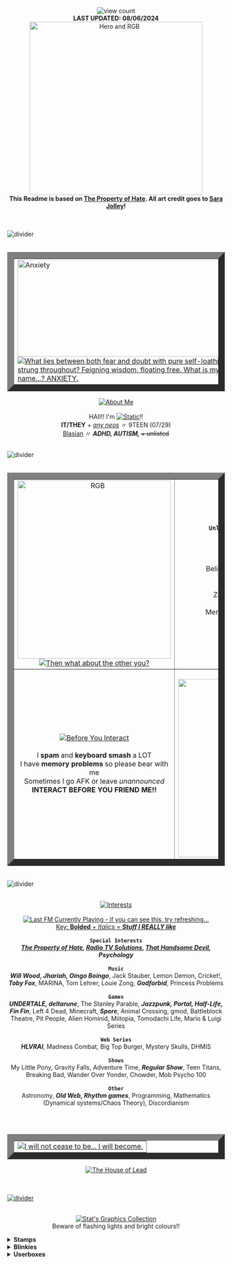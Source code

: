 <div align="center">
  <img src="https://komarev.com/ghpvc/?username=stat-ice&amp;color=657cc2&amp;style=plastic&amp;label=View+Count+:3" alt="view count" title="what! almost 2k views?? yo, text your mom and tell her you're gay">
  <br>
  <b>LAST UPDATED: 08/06/2024</b>
  <br>
  <a href="https://jolleycomics.com/TPoH/Double_Exposure/523"><img src="https://drive.google.com/uc?id=1lFnsyYeOrINjv3AnUVdgPo_FabKoGmDw" alt="Hero and RGB" height=400px title="I love them......"></a>
  <br>
  <b>This Readme is based on <a href=https://jolleycomics.com/TPoH/The_Hook/1>The Property of Hate</a>. All art credit goes to <a href="https://jolleycomics.com/">Sara Jolley</a>!</b>
</div>

<br><br><img align="center" src="https://drive.google.com/uc?id=1-kM-OFJGVCMgRLc_uhwKBq4D8V7-BC9J" alt="divider" title="RGB's birthday is May 21st and Hero's birthday is February 10th!!"><br><br>

<table border="15" align="center">
  <tr>
  <td>
  <a href="https://jolleycomics.com/TPoH/Cutting_Room/542"><img src="https://drive.google.com/uc?id=1h6MxHa-L8I-qAMbneGYVrt6ldUTiW6K0" alt="Anxiety" height=224px width=500px title="That darned butterfly">
  <br>
  <a href="https://git.io/typing-svg"><img src="https://readme-typing-svg.demolab.com?font=Cutive+Mono&weight=500&size=19&duration=3000&pause=1000&color=FFFFFF&background=A35D8F&center=true&vCenter=true&width=500&lines=What+lies+between+both+fear+and+doubt-;with+pure+self-loathing+strung+throughout%3F;Feigning+wisdom%2C+floating+free-;What+is+my+name+.+.+.+%3F;ANXIETY." alt="What lies between both fear and doubt with pure self-loathing strung throughout? Feigning wisdom, floating free. What is my name...? ANXIETY." title="What lies between both fear and doubt with pure self-loathing strung throughout? Feigning wisdom, floating free. What is my name...? ANXIETY.">
    <br>
  </td>
  </tr>
</table>

<p align="center">
  <a href="https://github.com/yagiziskirik/Github-Colored-Text/"><img src="https://github-colored-text-fn3z.vercel.app/api/index.js?text=ABOUT+ME&color=808080&fontSize=24&x=9" alt="About Me" title="About Static"></a>
  <br><br>
  HAII!! I'm <a href="https://github.com/yagiziskirik/Github-Colored-Text/"><img src="https://github-colored-text-fn3z.vercel.app/api/index.js?text=STATIC&color=657cc2&fontSize=17&width=60" alt="Static" title="Hey, don't go clickin' on everythin' you see!"></a>!!
  <br>
  <b>IT/THEY</b> + <em><ins>any neos</ins></em> 〃 9TEEN (07/29)
  <br>
  <ins>Blasian</ins> 〃 <b><em>ADHD, AUTISM, </em></b><s>+ unlisted</s>
</p>

<br><img align="center" src="https://drive.google.com/uc?id=1-kM-OFJGVCMgRLc_uhwKBq4D8V7-BC9J" alt="divider" title="The chair, Gladys, used to be an award-winning knitting champion! She's also trans!!"><br><br>

<table border="15" align="center">
  <tr>
    <td align="center">
      <a href="https://jolleycomics.com/TPoH/Double_Exposure/528"><img src="https://drive.google.com/uc?id=1pzItjXk7DgIykfSidf11wdb8voyb4yI2" alt="RGB" title="Concerning..." height=412px width=355px></a>
      <br> 
      <a href="https://git.io/typing-svg"><img src="https://readme-typing-svg.demolab.com?font=&weight=500&size=19&duration=3000&pause=1000&color=000000&background=FFD694&center=true&vCenter=true&repeat=false&width=355&lines=Then+what+about+the+other+you%3F" alt="Then what about the other you?" title="Then what about the other you?"></a>
    </td>
    <td align="center">
      <a href="https://github.com/yagiziskirik/Github-Colored-Text/"><img src="https://github-colored-text-fn3z.vercel.app/api/index.js?text=DO+NOT+INTERACT&color=808080&fontSize=24&width=214" alt="Do not interact" title="Do not interact"></a>
      <br><br>
      <code><b>Unless I do/Unless friends</b></code><br>15 or younger
      <br><br>
      <code><b>NO EXCEPTION</b></code><br>Nazi/USSR skins<br>Believe "blackwashing" is real<br>Real people shippers<br>Proshippers<br>Zionists/Israel supporters<br>Endo/Demo systems<br>Mental illness/Disability fakers
      <br><br>
      <code><b>Worst one</b></code><br><a href="https://github.com/yagiziskirik/Github-Colored-Text/"><img src="https://github-colored-text-fn3z.vercel.app/api/index.js?text=Vexulii+/j&color=E67935&fontSize=17&width=64&height=21" alt="Vexulii /j" title="squashed like a particularly strange bug"></a>
    </td>
  </tr>
  <tr>
    <td align="center">
      <a href="https://github.com/yagiziskirik/Github-Colored-Text/"><img src="https://github-colored-text-fn3z.vercel.app/api/index.js?text=BEFORE+YOU+INTERACT&color=808080&fontSize=24&width=274" alt="Before You Interact" title="Before you interact"></a>
      <br><br>
      I <b>spam</b> and <b>keyboard smash</b> a LOT<br>I have <b>memory problems</b> so please bear with me<br>Sometimes I go AFK or leave <em>unannounced</em><br><b>INTERACT BEFORE YOU FRIEND ME!!</b>
    </td>
    <td align="center">
      <a href="https://git.io/typing-svg"><img src="https://readme-typing-svg.demolab.com?font=&weight=500&size=19&duration=3000&pause=1000&color=000000&background=FFFFFF&center=true&vCenter=true&repeat=false&width=355&lines=.+.+.+Other+me%3F" alt="Other me?" title="...Other me?"></a>
      <br>
      <a href="https://jolleycomics.com/TPoH/Cutting_Room/550"><img src="https://drive.google.com/uc?id=13VEX3HcDfvTZ0fHQuPtDlSg7vfWTPZ2o" alt="Negative" title="KZZTTT!!" height=412px width=355px>
    </td>
  </tr>
</table>

<br><img align="center" src="https://drive.google.com/uc?id=1-kM-OFJGVCMgRLc_uhwKBq4D8V7-BC9J" alt="divider" title="The Property of Hate began in 2012, making it 12 years old and still on-going!"><br><br>

<p align="center">
  <a href="https://github.com/yagiziskirik/Github-Colored-Text/"><img src="https://github-colored-text-fn3z.vercel.app/api/index.js?text=INTERESTS&color=808080&fontSize=24&width=126" alt="Interests" title="ahah.. i love.... many things.."></a>
  <br><br>
  <a href="https://www.last.fm/user/lectricstat"><img src="https://lastfm-recently-played.vercel.app/api?user=lectricstat&footer_style=compact_stats&count=1&width=500&loved=true&header_style=none&bg_color=657cc2" alt="Last FM Currently Playing - if you can see this, try refreshing..."></a>
  <br>
  <ins>Key: <b>Bolded</b> + <em>Italics</em> = <b><em>Stuff I REALLY like</em></b></ins><br><br>
  <code><b>Special Interests</b></code><br>
  <b><em>
    <a href="https://jolleycomics.com/TPoH/The_Hook/1">The Property of Hate</a>, <a href="https://www.twitch.tv/team/wrtv">Radio TV Solutions</a>, <a href="https://open.spotify.com/artist/3MIk8tAIzBQ5iZWmlVLCCT">That Handsome Devil</a>, Psychology
  </em></b>
  <br><br>
  <code><b>Music</b></code><br>
  <b><em>Will Wood, Jhariah, Oingo Boingo</em></b>, Jack Stauber, Lemon Demon, Cricket!, <b><em>Toby Fox</em></b>, MARINA, Tom Lehrer, Louie Zong, <b><em>Godforbid</em></b>, Princess Problems
  <br><br>
  <code><b>Games</b></code><br>
  <b><em>UNDERTALE, deltarune</em></b>, The Stanley Parable, <b><em>Jazzpunk, Portal, Half-Life, Fin Fin</em></b>, Left 4 Dead, Minecraft, <b><em>Spore</em></b>, Animal Crossing, gmod, Battleblock Theatre, Pit People, Alien Hominid, Miitopia, Tomodachi Life, Mario & Luigi Series
  <br><br>
  <code><b>Web Series</b></code><br>
  <b><em>HLVRAI</em></b>, Madness Combat, Big Top Burger, Mystery Skulls, DHMIS
  <br><br>
  <code><b>Shows</b></code><br>
  My Little Pony, Gravity Falls, Adventure Time, <b><em>Regular Show</em></b>, Teen Titans, Breaking Bad, Wander Over Yonder, Chowder, Mob Psycho 100
  <br><br>
  <code><b>Other</b></code><br>
  Astronomy, <b><em>Old Web, Rhythm games</em></b>, Programming, Mathematics (Dynamical systems/Chaos Theory), Discordianism
</p>

<br><br>

<table border="15" align="center">
  <tr>
    <td align="center">
      <a href="https://git.io/typing-svg"><img src="https://readme-typing-svg.demolab.com?font=Fira+Code&weight=500&size=18&duration=3000&pause=1000&color=F7F7F7&background=754366AA&center=true&vCenter=true&width=500&lines=I+will+not+cease+to+be+.+.+.;I+WILL+BECOME." alt="I will not cease to be... I will become." title="I will not cease to be... I WILL BECOME." /></a>
    </td>
  </tr>
</table>

<div align="center">
  <a href="https://jolleycomics.com/TPoH/Turnaround/555"><img src="https://drive.google.com/uc?id=1v8NotcwWGjDKfQEJT_A4AQmnenqe11mH" alt="The House of Lead" title="IT'S GONNA BURN DOWN :(((">
</div>

<br><br><img align="center" src="https://drive.google.com/uc?id=1-kM-OFJGVCMgRLc_uhwKBq4D8V7-BC9J" alt="divider" title="The sea above the Black Market is called the Sea of Limen; limen meaning the 'boundary of perception'!"><br><br>

<p align="center">
  <a href="https://github.com/yagiziskirik/Github-Colored-Text/"><img src="https://github-colored-text-fn3z.vercel.app/api/index.js?text=STAT'S+GRAPHICS+COLLECTION&color=808080&fontSize=24&width=355" alt="Stat's Graphics Collection" title="i am full of stamps, they're leaking out of me"></a>
  <br>
  Beware of flashing lights and bright colours!!
</p>

<details>
<summary><b>Stamps</b></summary>
  
> `hey look at these stamps i made (f2u)`

![Baaulp nation](https://drive.google.com/uc?id=1iSWyDQo_O2Uqk6uQIvv701E1AVUqb0_P)
![Bibi](https://drive.google.com/uc?id=1dQdzyoP8nquwdmOr8isxHxdMH8uavKPi)
![Big warp](https://drive.google.com/uc?id=1yOpXQW9leHd_E0xZQAxt8cR7U2YyS2Rl)
![Clone High intro](https://drive.google.com/uc?id=1xEoQU0UbhVW6rY7v3gFX_cjArlhRZ7j4)
![Click](https://drive.google.com/uc?id=1dvGv4HJdglrLWQfi3Bc_ysjIiHITiOld)
![Walter White Phone](https://drive.google.com/uc?id=1FQWviq7WblzjEP9J-TBCQ2a63VK3Y7d_)
![Is a restaurant](https://drive.google.com/uc?id=1P8tCowHdwMEli0azz7_ty5rDQIFQf-RZ)
![Is NOT a restaurant](https://drive.google.com/uc?id=1bF_MWg_IGTsm2IVWjOZTDEPXDiaszicR)
![Joshua](https://drive.google.com/uc?id=1lk2M2sjqMfZYNTI6COZnwHEodPbZZ2dQ)
![Mira fish](https://drive.google.com/uc?id=1CTTB8gBEP-MHmYybtPJxOymjfxQjqT5U)
![Orbulus Raymond](https://drive.google.com/uc?id=1PrQxbNEApR59pcmJ6J2Z5KStRRgq8Wud)
![BRBA poster](https://drive.google.com/uc?id=1Xx07BBgG_7U4Frjk7h-QgNHA_T3XkEYy)
![Socpens Superhell](https://drive.google.com/uc?id=19Aa6ZDaguzWrmBiFdW9ovQ7lIGkZhnTd)
![RGB Suits](https://drive.google.com/uc?id=1w5txDNSavnymiXi_meqFHQ8t_fpuYDWK)
![Pewpew](https://drive.google.com/uc?id=1oRCVfStxYwINi-uF0Qkfj1fQFHKI3dWf)
![Ruin my store](https://drive.google.com/uc?id=1DAPI7FCv6hmHTbaGSuGJ-pt2MqPMtXod)
![Ruin my life](https://drive.google.com/uc?id=1Lqkw3jzgkOYA05zCP-tzNb-O8Ezh9131)
![Periwinkle Poppy Fan](https://drive.google.com/uc?id=1maJnzCPMQPmjMWAbHLTtIcxzhrXpwGh2)
![THGTH](https://drive.google.com/uc?id=1_AUIWbQKjOYIEAR6M8h-E5RuxfzlRWfQ)
![YPAS](https://drive.google.com/uc?id=1SdgPStlGzAJGEqwwpDrgducoOCc8UYE-)
![THD](https://drive.google.com/uc?id=1yxwxBx07PGvOd_SeIsBhguwH3ycrjea5)
![burger eat](https://drive.google.com/uc?id=1ybaEBPkO1GBXP-GDfIdO_6juVflv6RKv)
![poopshitters](https://drive.google.com/uc?id=1yi2HH60gtg4mhI50TniW7QTv6RSiRqk9)
![time1](https://drive.google.com/uc?id=1BDjJpRv2GuQiQHSK_BnqopE8c1yWTTrv)
![time2](https://drive.google.com/uc?id=1AfR5RRCTYa4Yk_9Rb65HhMuJTIxTG649)
![negative](https://drive.google.com/uc?id=1d-S6G1lpGAZIAW1gUNF_0Ek2eM5X6DV7)
![TOby](https://drive.google.com/uc?id=1YkYMJA-xRQg541U1CFurPaeIg9gom91V)
![cell](https://drive.google.com/uc?id=1_8C9mphWqiQXvBkEwBpPfOufRjVHWhbi)
![dial](https://drive.google.com/uc?id=1A1GiakVU-i_vrLvM-p5wJak4k0EIFkX9)
![tinker](https://drive.google.com/uc?id=1q0gbF447qiraOtDlwushh2R1kZ7KFus5)
![click](https://drive.google.com/uc?id=1QlXyLE6jnGFA7Pqqy-XjQmxZsbCk8-Ju)
![anxiety](https://drive.google.com/uc?id=1xm2zF7Qq2BmI5uqvr5UEHEPr-WmDJpBi)
![](https://drive.google.com/uc?id=)
![](https://drive.google.com/uc?id=)

> <code>check out these stamps my friend <a href="https://github.com/Vexuliii">Vexulii</a> made (f2u)</code>

![manny stare](https://drive.google.com/uc?id=1pjV8XaLZZDMMoyw2RWf5yU875Ah6Ra8b)
![hanslap](https://drive.google.com/uc?id=1RsDTksLyCxQg3y-j1iQeuXCx95T0GbxP)
![hatty CHEER](https://drive.google.com/uc?id=1LAA5pjLDxPDiYChgzaTLq5HhywCXrTm-)
![honey roll](https://drive.google.com/uc?id=1j5lkmU4zQjQMs7FIQaSiM1o4Ow8Bv3lI)
![honey talk](https://drive.google.com/uc?id=1QOhQXInuKyYgj3okqPjZ9GjGXW-lx06E)
![pipi yell](https://drive.google.com/uc?id=185cWb5Pstlbb5L59e53hA_g6PwPZsLcX)
![yosef sneak](https://drive.google.com/uc?id=1f3r_OjUDvXZN_14N8fM2t-SwUBhbkzxr)
![castle crashers](https://drive.google.com/uc?id=1fqahCBw39zA2ecUQICGDBOmCfZC-VYFi)
![orang](https://drive.google.com/uc?id=1oTipPFtu8SzFfWJ_f8AvjLr00YAn5JV-)
![sangwich](https://drive.google.com/uc?id=1szvHj8Da349z9G0Jq80AXCv2M7eaDhTy)
![marsh smug](https://drive.google.com/uc?id=1VNRZKi3xew-0wvVz7Ug8mo2Gfa5GIXf4)
![marsh spin](https://drive.google.com/uc?id=18OZ4kScq5cHheHmTchLlXjdvxWh6XIjs)
![marsh yell](https://drive.google.com/uc?id=17ipF9i4C46CY_BZ6ekwH3L5819Hr_tSF)
![marsh blucsh](https://drive.google.com/uc?id=13da7XZ8LUB4NWzeKgvPdHY6v80eStZjw)
![danny dance](https://drive.google.com/uc?id=1MIuT5CT10_RhEqpqKnE-gbMK_KrVZXT0)
![ivor hapy](https://drive.google.com/uc?id=17_574WewpbgsUIlZc-nH9Fm0PQwkM4E9)
![ivor](https://drive.google.com/uc?id=1vooK3qpz2RxrF_7CyKrrTviiVTFaTjE6)
![](https://drive.google.com/uc?id=)


> `ALSO LOOK AT THE ONES VEX MADE FOR MY BDAY ^_^`

![blue man shock](https://drive.google.com/uc?id=12AL46RlXa53ELTlc586rVEM0NZuK5eG4)
![wayner sneeze](https://drive.google.com/uc?id=1phipGyunah7em_ohJb3SI6IOI2w2ikaI)
![waynerwhatsapp](https://drive.google.com/uc?id=1FUE0WXUp6Jjq9BVvzELgSOwhp6i-2fGB)
![waner myers dance](https://drive.google.com/uc?id=1t6W6Y6WZGW4hQsqyY8P7QrKLMCetTJt6)
![time to go](https://drive.google.com/uc?id=1avcGTlVPpRq8PPdnDOlZpMh008XtI-5T)
!["freaky baaulp"](https://drive.google.com/uc?id=1eIl6GUcrU6BJXxOa_WQhhnF_pAL_gjug)
![bad boe jambo](https://drive.google.com/uc?id=1Bz027NtEKhqkQPdfQSozLD6TlGagyx0j)
![baaulp death](https://drive.google.com/uc?id=17Ef2XS96spYHQnK1wP1UAxcHhgQ-1vxl)

> `ok... now here's some neither of us made`

![portal 1](https://drive.google.com/uc?id=1mWo5huuYCM1AwTBA9d77In9cpYMxi6cx)
![009 sound system](https://drive.google.com/uc?id=1YFcGwuuVeoCh66eG4wK3EC4U2OFkf9NE)
![2016 dead](https://drive.google.com/uc?id=13f07JNOelAZlrtjI8_ccP0bIkN25pFI7)
![3ds logo](https://drive.google.com/uc?id=1JgirdL90vClS9JiarvuQP4EpO7enzIdy)
![3ds owner](https://drive.google.com/uc?id=1gjD1Cdra7hN4Akp-0l84GoayonHD21AH)
![ace](https://drive.google.com/uc?id=15FFGUI2xNGeLB3iYg9BAYXzmgrOQaRpO)
![adhd](https://drive.google.com/uc?id=1kqRF7_dh3bq-lg49YQqwKBW_CV1mXHYO)
![agender](https://drive.google.com/uc?id=1UZsga6Dzju-RDqe-MA7EgYdn9KN74yEc)
![alphys](https://drive.google.com/uc?id=1sC368ZEXz7fwtD9QQZtH1bGSJ64xm627)
![animal crossing](https://drive.google.com/uc?id=1ot1LTQB66sRUCMXSUwb34UzwG3qXXEJY)
![annoying dog](https://drive.google.com/uc?id=1jv8LcdMydQAtX2T4eSG-hsOYmgN__Abw)
![ad lethal weapon](https://drive.google.com/uc?id=1Dz1EZiqRQYjscoVP3JSx0nUABefzh_59)
![ant](https://drive.google.com/uc?id=1qJYp1RPCqdv077XeyOKV3WQWVH4i3uq4)
![ani ai](https://drive.google.com/uc?id=11zhrwf19-t7uh22KLoDm827zenyL84GD)
![anti hit](https://drive.google.com/uc?id=1QCXvQ7mh3pJCMZ7a6NsBPQ9ByD1qWf-R)
![aperture](https://drive.google.com/uc?id=1nIgbujR1_cKhtBUVBCcb8pmWz4bQ7Swk)
![aperture 2](https://drive.google.com/uc?id=12hF3jtRlKI04HWw2P6dxE5nub3alYMx-)
![apple lover](https://drive.google.com/uc?id=199n89Aql0syQupBG64FGK6daUNx1hBeR)
![aroace](https://drive.google.com/uc?id=1Nyj14DXVQZpYrVqDPJVhZCoy2dv8cC9V)
![artist](https://drive.google.com/uc?id=1jQM4sYb7LMu8afitAzeR-eTkUFpZHRFS)
![asd](https://drive.google.com/uc?id=1PqYqozsbjj7GptVYxIUl4VVlI6CKcxws)
![atari](https://drive.google.com/uc?id=1G9Q15Vw9Ywk_uoJeY3HS23p4alDNOgS9)
![at intro](https://drive.google.com/uc?id=1i2zjztB1y1RiylKxxGi6NWFaAKV876mB)
![avgn gun](https://drive.google.com/uc?id=1qsWhaMym7FN0qO-nAg_3jJEQ8bHv8YmS)
![azzcut](https://drive.google.com/uc?id=12P7C76M9padz16rHAOlYTxuz1-DRIrPR)
![bad apple](https://drive.google.com/uc?id=1Kzu6045ShK82Rs_kfwgFmH6SIJoAiEu6)
![batty](https://drive.google.com/uc?id=1MpkihmCPAptsEWzZeTvIJCoJadOEOHLK)
![bejeweled](https://drive.google.com/uc?id=1mae54ohNpWckWRVUC0OhkRWqAps2CHk3)
![belongs in the trash](https://drive.google.com/uc?id=14a_MncmHjFj0FPxbo7VrBBDEOtF_Pap3)
![bill statue](https://drive.google.com/uc?id=1Sk1cZDQMDtpnZydP5UD5uYvxqTw91YXn)
![binary solo](https://drive.google.com/uc?id=12xaeQGC0BktPOqSCyV8k7ap8wWJ8BMu4)
![blasian](https://drive.google.com/uc?id=1zKE6Dj8ozvcrdnoWf5h8lilEaX68Bj6j)
![block creeps](https://drive.google.com/uc?id=1_DsEE1hjGZCtsgNK1qxtnzEheegZ2FjQ)
![bon](https://drive.google.com/uc?id=1dvynD8jvijxKt7KrsjFyN2p8Pez9Uc3J)
![book of life mwah](https://drive.google.com/uc?id=1H9zOwgM1wjlub0B9foN0FeMfg1OKamJR)
![botw](https://drive.google.com/uc?id=12HajQHA0pfxIvnB4Hf_NKeBAoknymeV0)
![BSOD](https://drive.google.com/uc?id=12ojJ7pG_2IFz_KLv7NDQQLvCDwSZRTuZ)
![bubble buddy slurp](https://drive.google.com/uc?id=1F79HrL1Hd9E1vQyRegeynXLIbQdG5dDD)
![burn lemons](https://drive.google.com/uc?id=1_pXZSYUyRR6THxkt9tcxMVJblaiFLgX6)
![burst nurst](https://drive.google.com/uc?id=10QNVOBcDxuZShN5jtP2g9UyekU6gj_-w)
![C:\_](https://drive.google.com/uc?id=1cq5LxH0uE4fOMpc3I1ZcusJwOsrUqc0v)
![cake lie](https://drive.google.com/uc?id=1aNyVWVynlAn_fTbE6tWzAae5SmmwHZpi)
![campbells](https://drive.google.com/uc?id=1vyhWciRJGzz8_iAMQvifRhsgnh-kaUMS)
![cant focus](https://drive.google.com/uc?id=1TK03wRiWMms9Pem6exT276N1XCTBX45W)
![cant whistle](https://drive.google.com/uc?id=1_voMbe577Ne7r7VVah4hsY2lHhn7m9Ko)
![csa survivor](https://drive.google.com/uc?id=1g35bns3spR4H7sENIa5P1BsvE1xamSoC)
![cat](https://drive.google.com/uc?id=105YU1WZuS65KXha_uGWlj_vqp4vvHLFn)
![cesare](https://drive.google.com/uc?id=1gdQGjOa9ctZQaHw5m9TP3LQuGaHS1mko)
![challenge failed](https://drive.google.com/uc?id=1WclsoKrDlzfydz_jOFYsFOqJAvDxu8Fz)
![cheese](https://drive.google.com/uc?id=1JGZNAME7nGwxsPypb2yd2oBgqRrbFiLW)
![cheese lover](https://drive.google.com/uc?id=1sD5eOe0XXa4lb_WHQQYMwDhkIKUMelpQ)
![chocolate](https://drive.google.com/uc?id=1LcYgoeuae6KUOWRazFpC0nqMW1BHhIAm)
![chowder](https://drive.google.com/uc?id=1c6aAc5YM-TjCGsRNvsqGG4Fxh0FVeI6o)
![cloud](https://drive.google.com/uc?id=1HQITWldTq6f5vMY2bqltLCcIDk909atJ)
![cocsa survivor](https://drive.google.com/uc?id=1EceG5fHeCzTh6sRATK6apImW8dt8DjhX)
![comics are art](https://drive.google.com/uc?id=1yuqzNfOKzbglHpCz4IGHOFugAmV6EMaK)
![concerning](https://drive.google.com/uc?id=1wEo3LaLceKd_PCibcIJLxZGwPgvz3lL8)
![coolnet](https://drive.google.com/uc?id=1dKwth-smtNgQAm0BwX9XauXUWVytcu28)
![coraline tilt](https://drive.google.com/uc?id=1Byp8Qovl6InPeDXR5LEeUIOcIp3xZqt4)
![cosmic](https://drive.google.com/uc?id=1GyiBbCofFRIkQkt0LF2pgS6R-hbsHsSG)
![courage fan](https://drive.google.com/uc?id=1HDk6fO-akFsm7SZT4NqpYpwj8ZzYEgyT)
![crab](https://drive.google.com/uc?id=1mx97Fw6abxwv-TcxLyT1PEMtCX_ABI39)
![cringe culture](https://drive.google.com/uc?id=1fVfKiH053hrIS0GTru9ruAJ3AKlZX7K0)
![cringe culture dead](https://drive.google.com/uc?id=1Kz8aM9EmmfN8bSABAUk9njiRQHGyKY8h)
![cumburger](https://drive.google.com/uc?id=1ZV6unqTcOFfTF5ZUzdXvsc4yLCSPYIc2)
![damnit](https://drive.google.com/uc?id=1-mRdt3cPAgYnHCX4-Vn4sdoWQHU_wnIt)
![daydreamer](https://drive.google.com/uc?id=1WemSORCcWgs2jHWp9Bu5cN52_J3lvJbj)
![ddr fan](https://drive.google.com/uc?id=1csp7IoZ5tGuAW738smrv6bdn0_Z8iNWQ)
![die pedos](https://drive.google.com/uc?id=1dGosU2mjpfv0F2kLuJDzWyxRy0K7DlX9)
![discor](https://drive.google.com/uc?id=1r7tpjsWjHj_jumBPUffRp0KViHm3rdR6)
![discord mosaic](https://drive.google.com/uc?id=1MncCnfj3mfHQPDagGccWRR92chNBtuiY)
![dogs1](https://drive.google.com/uc?id=1iu-Wbzh2BSpYdIVv_ga5YnBYZMRHkiEp)
![dogs2](https://drive.google.com/uc?id=199jVTpgDkQ_Gtl9ZxNzxk9W7DhrsbxsZ)
![dogs3](https://drive.google.com/uc?id=1gjmkg7-wqofwXSUViMmnpCMYVQg5s1Ud)
![dominator](https://drive.google.com/uc?id=18h01xYqgU0fLxWN6m2A_85Vs5vARtDBX)
![dvd](https://drive.google.com/uc?id=1nw2gi8IXJfVvDZHqL5O_4PX8l50PMpU1)
![EAT PANT](https://drive.google.com/uc?id=11aQZVl84nnjc5_qTAhHNGfsGyRdEf1j7)
![echo](https://drive.google.com/uc?id=1XOfUAc-6ksqf_d-FlK32IRvPlyq86Rix)
![ed edd n eddy sfx](https://drive.google.com/uc?id=1qyZaixJLBE_LhoOptvwUWEGaJxmxGCqG)
![eial](https://drive.google.com/uc?id=1zmArnDL1AcG78PbhiLbZQYDvwxNezVqC)
![electric orb](https://drive.google.com/uc?id=1ubANinUWgbDocpxJDChFOZFLsQe_bguL)
![emoji movie anti](https://drive.google.com/uc?id=1jz6dyVD0bh_vW8FjVDrvLXCzc-6FLQjH)
![epic yarn](https://drive.google.com/uc?id=15m-Yj-beg5w8yLqJ3lpwaFbnQMOYQjG0)
![fire stamp](https://drive.google.com/uc?id=1z_MXCVLt3-EbpRKUuMiN7_e_Ez1S4Xqm)
![flowey heart](https://drive.google.com/uc?id=1ljtHMsKWFq6eAghd-z-XTB_g_F66A9by)
![flowey laugh](https://drive.google.com/uc?id=1e1kSJI7aDboq7baJJDj8sHJPtKtTYjyk)
![flowey text](https://drive.google.com/uc?id=1yJWTwsbvi0vkck377ZydQcYVKKsmuAPD)
![flowey troll](https://drive.google.com/uc?id=1vzbCPdbsGQW8EYNCaAwstjnnhj5N6JuY)
![fnaf](https://drive.google.com/uc?id=14yg-bktjdbW7TxceKElgyhes0hENl5Pu)
![forgave wheatley](https://drive.google.com/uc?id=1W-PAGu4kEmn6NCJvJum_gdoxo8PS8ZVn)
![forgetful](https://drive.google.com/uc?id=1L1bzJaG9YbvI7ygN8EWwHuvfnziYikvJ)
![forgor](https://drive.google.com/uc?id=1yGwRcq1f8yPvKUkMc4wXpoYhd_4BzlcC)
![frutiger](https://drive.google.com/uc?id=1rtqPH4w_xMtPFvCtSmqq_77RUJW_vT6w)
![fsh](https://drive.google.com/uc?id=1zgldSbYnICk2SCprJVs32cDODkyE5wVF)
![fuck terfs](https://drive.google.com/uc?id=1Ilxfk9IxefMKMun23swU2XefyBpi3Xll)
![funnel cake](https://drive.google.com/uc?id=1e-CeiumIGTiFrz4zjcSDp8RmYpYiddja)
![gameclam evolve](https://drive.google.com/uc?id=19IEIFApnV2mt3lp2WOtWad_3ZsV1iJU3)
![gaster](https://drive.google.com/uc?id=1OQWui_Rf0iyAvMT0O17A2UAXrM2jnwqa)
![gaster heart](https://drive.google.com/uc?id=1sPaSLADL20YawBm9zpGbA25JYrDQnZl9)
![gf ford](https://drive.google.com/uc?id=1YbgS-Oq2A93zFHMuN6iVEkkyNFw21Di9)
![gf dipper](https://drive.google.com/uc?id=19xgzVgMzXTc1t7p7y-FQQigeBzjnYTXW)
![gf mabel](https://drive.google.com/uc?id=19-9AY45Ft--P8qy4vLWhWYJk8Cako2Oi)
![gf stan](https://drive.google.com/uc?id=1r-lzrbFlLDbh0hxbwUJjR8NjoB8Fiuft)
![gf waddles](https://drive.google.com/uc?id=1qjioGGgfToi7IGD7hHsq1bErPx4vf117)
![gf weird intro](https://drive.google.com/uc?id=10MWYpVwkyyPhzMnNG6iTB5Ej-vMQF9RM)
![ghost smooch](https://drive.google.com/uc?id=12gN6Bn3lEdHryQ2aE5ch748RAl8axs6N)
![giffany](https://drive.google.com/uc?id=1UsY8fACveUKY3yDnny-5MdEnKgDik8Kz)
![glados loop](https://drive.google.com/uc?id=1SjtfrrjrI7u0g_K-eqDOTB1PYyX8WDRm)
![glasses](https://drive.google.com/uc?id=15pFtb_86k35MiCmXeMk69ICNN5BYkPhy)
![gmodsfm](https://drive.google.com/uc?id=1C0XUSTccIyv96TB2FJtKxOV6hizvnI2r)
![gooberberry](https://drive.google.com/uc?id=161UkwxYBps1dVkuvykyJrT40EyI6Xhac)
![got to be a reason](https://drive.google.com/uc?id=1La6d9yCpKDpKlwW08Pu0hGXOJpf5ydKH)
![gotta go](https://drive.google.com/uc?id=1ZTplU_uotewsnSGLp4GKM4wN2FikzfZD)
![grox](https://drive.google.com/uc?id=1nBX1-RL8_YA_Ir5oMxm7CawQEkqr2lb8)
![guardian ah](https://drive.google.com/uc?id=1-4EqUDwpjkdQGszJnQ3AVJk53IS2btqS)
![gygas](https://drive.google.com/uc?id=1S5f44tJg7JsVfIpPkqSas_WQNFJSFg_5)
![half life](https://drive.google.com/uc?id=12IW3JHwsyPSX0ogdEbKoUcHEdkB6l8DY)
![hate windows 10](https://drive.google.com/uc?id=1wiOlje4nHv69G7o6e3mZcwiqGVlBTPjZ)
![hawaii pt2](https://drive.google.com/uc?id=1Gz-Qj7zb_Pa53n44_PFTKMad2LgX2efT)
![headcrab balloon](https://drive.google.com/uc?id=1odwezfyic6qWNqpXeKRvexchgu6flTts)
![heart blue](https://drive.google.com/uc?id=1eAZOJ4xmClOhuUUhJ7ZrQ-uUrwXifJDb)
![heart brick](https://drive.google.com/uc?id=1XrBYVJ6YSqubdw-GsX028Wjw8QRBLs3d)
![heart choco](https://drive.google.com/uc?id=1U1FPJ5p_VYJlvStHC7Zi4A7tiQmu2Z5l)
![heart icimi](https://drive.google.com/uc?id=1lmFdsjY1rl0Bz6fNcib6_a-brHotnfq9)
![heart meat](https://drive.google.com/uc?id=1aJcwK2Ko1PnzNmrL-STAjiJV6T5wyqIm)
![heart robots](https://drive.google.com/uc?id=1ppfbWlHWHau4lXHEJujPuB5Y01TsZcmI)
![heart utost](https://drive.google.com/uc?id=1_jwJsKhRubcYPij7byoSJuJy73AEmSOR)
![HEUENGHHHH](https://drive.google.com/uc?id=1do_X3ZwgjZQcf5C187_SKLNZos7bBn3q)
![history](https://drive.google.com/uc?id=110ieuZWZEa5-8LD359HR9WeOnznZ2fk8)
![hit as a "cure"](https://drive.google.com/uc?id=1D2QfHCCYJnmdItR37CIhVaPMPzGFC6qf)
![hl2](https://drive.google.com/uc?id=1HfjlSxqOM-xS4OCiemTzCXD_UxjqHUrd)
![hl3](https://drive.google.com/uc?id=1AdmDYl1JnsLUXvaOYmS1dRTk6Nk8q-mz)
![i has crowbar](https://drive.google.com/uc?id=165jI32zwwSBxyPgAEU96_46wzg0Vgpju)
![i'll kill you](https://drive.google.com/uc?id=1xipeoGlDyIYmKccnFJ3_i1vsERbVUAcP)
![i'm bready](https://drive.google.com/uc?id=1qlZtYXaGTMHThU5tMs6cfBwb0yjC2Bof)
![i'm different](https://drive.google.com/uc?id=14qCKZE5gzEF3ls6xAzjEKruaxjmBr6CU)
![i miss aim](https://drive.google.com/uc?id=1x7ouApoVxvObBaUiU6PfCwWWZBuJhZYp)
![incest gross](https://drive.google.com/uc?id=1xSxVHd6OrphuwqiXXS0PJrdZQpjaw3zk)
![isopod chip](https://drive.google.com/uc?id=1ULXeITO_5J4sL84VxiIkzsNqy2s50yQ3)
![it its](https://drive.google.com/uc?id=1KCxZ6aWM4uIaD8X3UN3G1DO74Q6Y4170)
![kermit bite](https://drive.google.com/uc?id=1KQ394IUsA9H32VnWNjdBaQBGR4ylrxzd)
![kill pedos](https://drive.google.com/uc?id=1ZaJnhdgFGhUh4RErQbwdDU4QCUvdeCaY)
![kris where](https://drive.google.com/uc?id=1GRZf_aul-pPP38UHLDSQWE_d3wpgiNWX)
![l4d](https://drive.google.com/uc?id=11lWx34o34CQhZ-_Z_mJYNm6GO-7d9gBO)
![ld ref](https://drive.google.com/uc?id=1qxJdhpPoWbJhOAOoKS5G14do4mORvPNS)
![lesbian](https://drive.google.com/uc?id=1xmGdBHTHdYjAtm5g1Ogsuvg3M8499PVX)
![lets eat](https://drive.google.com/uc?id=1b8fjpFaKmybCMImJbCvIBbqaVUuWycHA)
![lewis](https://drive.google.com/uc?id=1CpBw_pCUxCeO09QEI4bpMQPfVcJ3c6A4)
![lifeline music](https://drive.google.com/uc?id=1RWi5Vs-WNikidYziB3JD8TRi_c6U0Q9Q)
![like it warm](https://drive.google.com/uc?id=1kkWR8voR0fRGXShgWBKOtc2jZelb22WG)
![loading](https://drive.google.com/uc?id=1aP2C4JusIVVZvwMUIbXzYAwt78iQFRvA)
![loss](https://drive.google.com/uc?id=1IhRq41D8DrWqXHBHPnNPFNFYgEOwbsKB)
![madjick](https://drive.google.com/uc?id=1OV6mdOUPIhpM-6fdi3L-7WA7OYkRg-CH)
![make stamps](https://drive.google.com/uc?id=1hFWOT3Mu4OSlZUSgtMHO-u4_OGlATGG6)
![making fiends](https://drive.google.com/uc?id=1ngSd0z1KFcOsX3U_Co605Z-MAlih22uH)
![mc death](https://drive.google.com/uc?id=1SIORMeRSZVUCfnhqz0fVLoUBoxogooTU)
![mii fan](https://drive.google.com/uc?id=1-xCd_lSwkjOEu1_gnHEB_xn2S2nDpHOO)
![milk cereal combine](https://drive.google.com/uc?id=1miS49Qn_2tYDPUNoNoGOV8p9Gw3cGUkg)
![milk man](https://drive.google.com/uc?id=1pY49rRce8hifsyqnkbqdsBu8r3fh0rEg)
![mlp error](https://drive.google.com/uc?id=1a6bLHjfF6EITxBIc_Yi8t4mIvDLvFKI1)
![mooshspin](https://drive.google.com/uc?id=1qrR-nmv6K2cVL9CaMBQ1OplZmv62oPJv)
![moron](https://drive.google.com/uc?id=1lBQPGAm6ODNPM0hmSsrWmLl6lGsT0h3Q)
![morshu](https://drive.google.com/uc?id=1bKou7FKmURewsgc3SWVvs3mwA8YtNGhg)
![mp100 mob](https://drive.google.com/uc?id=1DucnrJG-W1CVTjcGz3u3t689OUwqpw7A)
![mr whyte fan](https://drive.google.com/uc?id=14rC4j4dCCgAaeU5KMFQ4uHpseDVzimQ1)
![music stamp](https://drive.google.com/uc?id=1ipLD8WEMuH1gwaEOzpvgI8I7FHhaVd_k)
![my eyes](https://drive.google.com/uc?id=1uJw9CWN1rxfmRcv7ZuOTu9yFi-HGYCWx)
![mystery skulls alive](https://drive.google.com/uc?id=1Z7xxtyg5LVer8Wm2MsTIEupdNs_jNwor)
![mystery skulls death](https://drive.google.com/uc?id=1UtIvBXiLJc5SJfcTFTPBIUG_bD9TOToL)
![nightvale](https://drive.google.com/uc?id=1399RGAOtlvo0V09xyLkFsA5EiyY6YAA5)
![nnsg](https://drive.google.com/uc?id=1HuKTCEeNNURAQuID0SPd_J9wmJfOkBlv)
![no flirting](https://drive.google.com/uc?id=1wfBMmgVjouLrJr-bu-iRuU3KKT1qC8mb)
![no idea](https://drive.google.com/uc?id=1qrELZoUCg3DRYa5vqkZ3GSu74UU7BA2q)
![no kid hug](https://drive.google.com/uc?id=1S9Lj1uhgudZlIlfBp7z-D9Qyk3AlVpY3)
![no kid kiss](https://drive.google.com/uc?id=1KpCBfyXBMUPYCvLDxmQKqyE_RuBKtxua)
![non binary](https://drive.google.com/uc?id=1XM2ilMulc8_4WMHkIoCO6QUhlurKiBl_)
![no pedos](https://drive.google.com/uc?id=1_-P2_YPmJ4132h_epcpirTPozA8cMo6j)
![NOT defective](https://drive.google.com/uc?id=1LR89xrcfjyyaqSe_JfPYpL2KcL7K9h5w)
![not feeling up to it](https://drive.google.com/uc?id=1mQ6KjvUdOy-Y9fH5YUoqVnJsJUO92F6b)
![nothing check](https://drive.google.com/uc?id=1eE9ne2xQ0R9XDPHDPbWIrC5MMRJXqesf)
![not rehab](https://drive.google.com/uc?id=1nVbnTenbZ1KJ8lU2fyLhVQ9u7YRAxv_u)
![nya rawr](https://drive.google.com/uc?id=1u3_KJKwNi5unsxAfM6ocrSUBD7M6su_h)
![obscure fandom](https://drive.google.com/uc?id=130rkOx5P3LB6mXtLe5vKuv7k_-nurHT6)
![oc ask](https://drive.google.com/uc?id=1KZOrbmYRQ7GdwXY-xbYYirgQ1SaPLg-U)
![oc bread](https://drive.google.com/uc?id=1XBzyjzvRJgDttBusSnD2y8SJ_mbyXtua)
![oc draw](https://drive.google.com/uc?id=1-F1cET0f6YJiT600gKMYByVosEwfCGBc)
![oc kids](https://drive.google.com/uc?id=1mDF7Rlvj9CalQ6BU9EJSm86NS-brPy67)
![ocs](https://drive.google.com/uc?id=1FeHNTmVVQrJn1TCtC5jR33BikHpTLV2L)
![octodad](https://drive.google.com/uc?id=18q-2Gn1Wi5PRs5xX3M8c_U3sUin7fGLP)
![oingo boingo](https://drive.google.com/uc?id=1Uxbu6j9ZBLwCZAdzB7vrPIvWdwvfe-s5)
![oingo cat](https://drive.google.com/uc?id=1xRsQnBWgHLBIafqeQy1ScDtz7qVa8CPc)
![old electronics](https://drive.google.com/uc?id=1a0t9aOqLUaaZGRTumcqAjgxynFgdlTNw)
![old web](https://drive.google.com/uc?id=18Y__at8Fyo5MaoycuUr11PBo4NjxEtsV)
![on tumblr](https://drive.google.com/uc?id=1ivKBIDkS0HmWs77f958Mt7pQ-3O0Zzok)
![opal](https://drive.google.com/uc?id=1m0m9idqmrsv0KP295NFEMFUEIV1oTcVj)
![pap autistic](https://drive.google.com/uc?id=1A6QfPy50Is-B7Cg5JLbXlDqFm4zaQvRy)
![patlas 1](https://drive.google.com/uc?id=1kYYT1020sJPktRRoLIHingQfh4GoiYG8)
![patlas 2](https://drive.google.com/uc?id=1Y6F1NCHp0Um-AYx6llz7CXeq8FSqLOji)
![patrick look](https://drive.google.com/uc?id=1oOucRfburV0YjKTzZ9SJIOK0EVqZGszc)
![pc](https://drive.google.com/uc?id=1L_ID1O4k4h21zXFA0_LnFXjwJBQbw6zx)
![peepers fan](https://drive.google.com/uc?id=1Ox_GISitYb4Ua2b60mnMvA-ouYGcOXGr)
![peter dance](https://drive.google.com/uc?id=1eckav-Avk2qnVgKI7u7TwdDlOq23aK6F)
![photoshop flowey](https://drive.google.com/uc?id=1PYQYO9Ck3vvmVP9JC-rsDE9Ue6JPVIkt)
![piano heart](https://drive.google.com/uc?id=19cCuh4oNNGa3WCF1GqsoQH38tEx-wj7W)
![piano player](https://drive.google.com/uc?id=1q5YHds0TqRLxeH7Q7__osztHNx11dcNy)
![picky eater](https://drive.google.com/uc?id=1L1EJ3A67yCrqaHejGLwLEdKx5tpYyeWD)
![pizza throw](https://drive.google.com/uc?id=1WL4hpBltXqpq3AMpWr-BpTtcJ6Y_rR3p)
![plural](https://drive.google.com/uc?id=17RSK3pyk4iKccAbJ_aUnwcZWIFWfxZmK)
![portal 22](https://drive.google.com/uc?id=1P83yLox0Xke4U44PGQXcelRkN22foTg8)
![porthell](https://drive.google.com/uc?id=10InXKeidNgvPNPs6aKpl9pOruD-mJGVN)
![potato love](https://drive.google.com/uc?id=1URz3rvL3REyNlr6GbnE2YIBpVbPzJqMi)
![potatos](https://drive.google.com/uc?id=1P3XPwtUxzetZK7_IptS4nLcyW0qFmOLT)
![ppbody 1](https://drive.google.com/uc?id=1KPPI867IMID-BKcijmpxucT81rK9Aq-b)
![ppbody 2](https://drive.google.com/uc?id=1NeOh4KyuHnnn3Q--HjAOIcP580Pe0tEB)
![pp bounce](https://drive.google.com/uc?id=1TJT5_YKHtg1goUre0WPx7Uq2mJF2fE-U)
![pp mark](https://drive.google.com/uc?id=1BC9humOxSsDmnfCIeyy1hdmqFw16uJ5d)
![press start](https://drive.google.com/uc?id=1_lV4-pZLWb45mjWpFBpu-_rxuCPeTBWr)
![prince of egypt](https://drive.google.com/uc?id=1Z7qyheRhvKhV5oCKRKRg79c8hwsjm4O8)
![propaganda](https://drive.google.com/uc?id=1F9ExvDllkgq3qCvenoEbgult5fN6rYOg)
![pucca](https://drive.google.com/uc?id=1OZMmicQ0WLwgZJUeAf6nhxVCv8pWnh1p)
![punch nzis](https://drive.google.com/uc?id=191yXmy47iWYki8H2IblBJAcXar7F3T70)
![punch wood](https://drive.google.com/uc?id=1RAaRgSq4oLUdnOaRWwo58gS0xIv-IVFt)
![pussy ut](https://drive.google.com/uc?id=1Ue5q06ETnQBgwJGrQevtMdPXDmgQdCs_)
![reef blower](https://drive.google.com/uc?id=1whX4vfM784R0dmv8AgojrKOBqGaL4-y3)
![reg show](https://drive.google.com/uc?id=1qJgXChzSTYUgKMj92yV6d1sa-un3UMqB)
![rgb negative](https://drive.google.com/uc?id=1r3Kk_F5hIeGUxxveU9k_RPU_R_V_ytso)
![rigleen](https://drive.google.com/uc?id=161Zk87jvz2UD0UwQYOx3WLL-a6ZR4OsC)
![roach sparkle](https://drive.google.com/uc?id=13x5Ook-ls8W9cwy1JrLGhbnXDWr36wrM)
![robin go crazy](https://drive.google.com/uc?id=1h6MyXJcfpFjWnryqpwUtLIfgpvTKJfQG)
![rosalina](https://drive.google.com/uc?id=10ywEDsvjq7xeiUzwxBd6y4cOYyHC1aBg)
![sandvich](https://drive.google.com/uc?id=1X_6EmHoYZBEqv493RwSSCbh8rDmZdVSz)
![sb dolla](https://drive.google.com/uc?id=1Fi_Bo6OSK5QaXS_NcPtm59YVo-re5q4F)
![sbob](https://drive.google.com/uc?id=1lVRU-nszXWu-YhdhlGWtvM6H4HknL78L)
![seam](https://drive.google.com/uc?id=1iLWQhTKEwh0hsF0veVmmOofdSCGpro3_)
![self-ish](https://drive.google.com/uc?id=1pljmx7GMPFUEaXMKp-0LwUFuNHvMSOLo)
![ship irl ppl](https://drive.google.com/uc?id=1_aok7zxD-p1Rl52nKUiwf6QDvlOXvVuY)
![shit as dumb](https://drive.google.com/uc?id=15Na4ACy1OgVMVSEfeZPuJieGIRKQ4s2-)
![shopping list](https://drive.google.com/uc?id=1O330G3HKe4b48xpX2fWD1N5iNKkf6qR3)
![sick pou](https://drive.google.com/uc?id=1Uv-jgWXg33WhVVcdL8am-718-xLPi9M6)
![sick trix](https://drive.google.com/uc?id=1I0XiucfhNRGIJgPix4kQ1JrNlwsBgnSD)
![skele dance](https://drive.google.com/uc?id=14ausMstFxXOV5P_E5jAzFUdN2QvB1nG2)
![skele dance 2](https://drive.google.com/uc?id=1HA9dS61PcHkF67l6-utWgg2WfLXg1egV)
![skull throw](https://drive.google.com/uc?id=1iBe8IHyJffYJsoPgSEllACAKNnuzT_2P)
![skyrim](https://drive.google.com/uc?id=1lJMbXD-Bh-1JSp7hG7st9NRwiMCQ7KRi)
![slow internet](https://drive.google.com/uc?id=1WPQGBwMMTtUEdw3MKFI14E7pqxzpEe7d)
![sopen rice](https://drive.google.com/uc?id=1KKmo6g-sZ_gnx7KXzG8GJc4jJBZ0M1Zm)
![souls](https://drive.google.com/uc?id=1z0UX1XJ7tnKMTFQC1nwc2fKwYJ8Uyjax)
![space](https://drive.google.com/uc?id=126wWbD0Xmjw1W9I-_iaRPGqTxP9PnUpy)
![spam dance](https://drive.google.com/uc?id=12KLwBGIqDXRHKoZOh_wOYHPejiuG4j_9)
![spam trash](https://drive.google.com/uc?id=1ZFsNNhMJIpfDTif0oI_nWQwKaO1Ee_vO)
![spin stamp](https://drive.google.com/uc?id=131HYwofUy2o89NqRHMgK8ouIcZXbfp5s)
![spirit phone](https://drive.google.com/uc?id=1xOykDIxiFu9VwuDa9b16L89PkvQ7ZLBI)
![splatoon](https://drive.google.com/uc?id=1xAo-EuLELELo9zZyVSUYM7u0xrYNrvmO)
![spore](https://drive.google.com/uc?id=10CW-3KgV-YoFLoWxw_9SMvzwuRMHs2WE)
![stamp obssessed](https://drive.google.com/uc?id=1wD4sPrvor4CcX7r2jH4bBv-KppzKPk3K)
![stamps everywhere](https://drive.google.com/uc?id=1f6La5uyNd6CxC0okqOsvuZU1IkeGeAYz)
![stars](https://drive.google.com/uc?id=14n0tNBEJ60CtVlClIA4GKVAm6ydnPsfe)
![static](https://drive.google.com/uc?id=1rikBEpEpe6vp5DzzS8wdnH1tOFDF-1lW)
![still alive](https://drive.google.com/uc?id=1l6XkUOJL2d4sFHI6DMEh1v06EyqJcUVU)
![stop dreaming](https://drive.google.com/uc?id=1npevNYXzdAtZrkxWkmf540lGu4FSxgzN)
![summer pants](https://drive.google.com/uc?id=1S2ABXfAYgT-jc8y_htJ7gS-HSTMyW9Jl)
![support gaza](https://drive.google.com/uc?id=1K9gCF0T1osVsnOS8gudq9W-3dmLm6fm2)
![sweet tooth](https://drive.google.com/uc?id=1qfDulclRTzkFFV2RUP4_AN2B6cN1ba19)
![sys 32](https://drive.google.com/uc?id=1VIg_kxX1S1-ZA1UnHgXktqRhQ_1bpE31)
![talk to self](https://drive.google.com/uc?id=1vwRslHJZeUH6NOussZ-ho5E3Sf66-jp8)
![teen titans](https://drive.google.com/uc?id=1JUJlSatg8J52uTXh9DTtlx1xhVKM8AEt)
![terf hate](https://drive.google.com/uc?id=1FGFpD9DcwxLp9py-VHjUYAYx2fPumUWW)
![that thing](https://drive.google.com/uc?id=1DUMCw81vCyx5xHCvCZKQUMMF7eEMzr8E)
![the freeman](https://drive.google.com/uc?id=1Ru2g6oAjJ5FA5BBtpo6PmnODC5h_Ns4T)
![the lab rat](https://drive.google.com/uc?id=1ozST9sQkgYMsog_LbsVJafsxR2Qjknya)
![the wave](https://drive.google.com/uc?id=1_7pS5Su_FNE11DlKLXGhDFvatYQde_gP)
![they them](https://drive.google.com/uc?id=1WD1JcxXS-4kC4iDusQKW5vlEleGpOSWj)
![tiana browse](https://drive.google.com/uc?id=1gcAhGkVodVz78DZuqsWnKx0bSIGsdKg_)
![time machine](https://drive.google.com/uc?id=1gBPM6P9hBoC8WI9uB0B2da4Dexv--aLp)
![totally rad](https://drive.google.com/uc?id=14HGVXKcWHxECxS8sOX9WJKvYG9N9rQbD)
![transparent](https://drive.google.com/uc?id=1Hru4eHHIBxO0lqOOa_v-1k0eGo02byGi)
![tree crushed](https://drive.google.com/uc?id=1HNmysu5G2cIjv31FLLGqeIEcb5KWt9yT)
![true friend](https://drive.google.com/uc?id=12sVq-EkaEHldvTP9zpsmFU2Cyk45bzLo)
![tsp](https://drive.google.com/uc?id=1bp4LbSfNCUww-M5so2lD-lZWjrPqCIUb)
![turn black](https://drive.google.com/uc?id=1RGzBrsapHpqirgIuMnF8VxkWur8GoLHS)
![turn black 2](https://drive.google.com/uc?id=1J1kDmQL2hjAnAs672F_dgnTTjVggOpUM)
![turn black 3](https://drive.google.com/uc?id=1tDxy5NKmZyLZ1pdf7zK6OMM1bSoIqlJy)
![tv error](https://drive.google.com/uc?id=1B30NofWlWn_P_FsOv9zjDwfZsEsuViwH)
![undertale](https://drive.google.com/uc?id=1gk2kgJB2Evp5eATfL-5ucfVE9p6m2sLP)
![urbosa](https://drive.google.com/uc?id=13MloRyZ5qOHSGLVWn05gyQLlcnxunaG-)
![us prison sys](https://drive.google.com/uc?id=12D7fRCx7er3ms8nlRbLYn8HJT_4vah5_)
![ut](https://drive.google.com/uc?id=150WSSYYOaRBvSyyChh4eDcxqch4VLs4U)
![view monster](https://drive.google.com/uc?id=1ElpuS1H-FNDZa64C4mJpdv5bwRG1At_L)
![virtual insanity](https://drive.google.com/uc?id=1tTPCk76dkQSB-LDPYWGTAuUjBSqzTUDL)
![waddles prez](https://drive.google.com/uc?id=1D48kfMptBUNZI5ptWSo5fymnxQ2PYmox)
![wario death](https://drive.google.com/uc?id=1cedW-b6AZIZaKbIoDSR18Fal7SVB-BZR)
![weesnaw](https://drive.google.com/uc?id=144dLOVDsogwgMXnJvHyhKy0gCrIK5KDZ)
![weird mammals](https://drive.google.com/uc?id=1TbUH-g_iIVqMtmmieWBMflYPDqLikgQo)
![wethly crab](https://drive.google.com/uc?id=1mov1vZy_S92dCr5APzVqLvMW9zkX8_0g)
![what the hell](https://drive.google.com/uc?id=1A9zVQMYRHrBcRdGUgafkYvWNNndy3rNX)
![whatttt](https://drive.google.com/uc?id=12spowPGhVbpY7uPuCSShPy_vHvFJqsAe)
![wheatley heart](https://drive.google.com/uc?id=1zvKA_pDY0o9FSR6niU_ufDLhjazsU90q)
![wii](https://drive.google.com/uc?id=1UR_I7gkSaerqVE_AT9nZHBCxtkItAbQQ)
![wii u](https://drive.google.com/uc?id=1pMBEhdJ3tIF5APDx1YB0bUjwf9Sgaxmy)
![windows](https://drive.google.com/uc?id=1AYuV1HJZYIjBnXH_3Q7gNxDPqwMUzmW7)
![windows 7](https://drive.google.com/uc?id=1Kf2RZP6P3mz8hfkCKveYrwLgClOOzFBt)
![windows xp](https://drive.google.com/uc?id=1rfmrUksx9qdcDWOoWXac15ayQjb5er4S)
![wizard 101](https://drive.google.com/uc?id=1voX1wBCW-FSGMDSzj5Toh6-8VnvMI8SC)
![wizard install](https://drive.google.com/uc?id=1BMNFRCCx6QSBrgb963OB1J3kloUMgrao)
![world premiere](https://drive.google.com/uc?id=1PHNAmHACmn1OgkB3-Wfhwb1mNQpfcabq)
![writer](https://drive.google.com/uc?id=1hPyBco_t5t5P09tAXQfEDBghtgwrhHYF)
![wwattw](https://drive.google.com/uc?id=1_fdnh6dEvtbTzA-GQJTR3sDspiy8FMN7)
![xbox jesus](https://drive.google.com/uc?id=1We8hfJMK05irUTuBA5WkaoFsWkYlmUN4)
![y2k](https://drive.google.com/uc?id=1cJNz1mQH8MRBDzDxIPMaFUk5Ej_a1miE)
![yes man](https://drive.google.com/uc?id=1jRPfgxqYBTi9HKmmRgz_-uJeuvvxrQ9G)
![young ppl disabled](https://drive.google.com/uc?id=1cKYpEWaG4bJlrDzbcbTGrHr63fXycp99)
![visiting](https://drive.google.com/uc?id=1Op-ySxN_CDvX3jxXhM7NgvZ6fIKzxk0V)
![portal 2](https://drive.google.com/uc?id=1eZLlu5WrIejhGdloJ9qk99ijz0RiTIqE)
![](https://drive.google.com/uc?id=)
![](https://drive.google.com/uc?id=)
![](https://drive.google.com/uc?id=)
![](https://drive.google.com/uc?id=)
![](https://drive.google.com/uc?id=)

</details>

<details>
<summary><b>Blinkies</b></summary>
  
  In progress... but here's a blinkie that came with my bday stamps >_<
  ![best blinkie ever made](https://drive.google.com/uc?id=1NBQB5kTAEiqRM3ZYiTD8O3A4vy80tcPt)   
  
</details>

<details>
<summary><b>Userboxes</b></summary>
  In progress...
</details>
